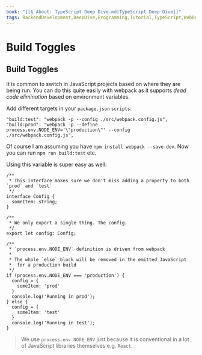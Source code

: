 ```yaml
---
book: "[[§ About꞉ TypeScript Deep Dive.md|TypeScript Deep Dive]]"
tags: BackendDevelopment,DeepDive,Programming,Tutorial,TypeScript,WebDevelopment
---
```


# Build Toggles

## Build Toggles

It is common to switch in JavaScript projects based on where they are being run. You can do this quite easily with webpack as it supports _dead code elimination_ based on environment variables.

Add different targets in your `package.json` `scripts`:

```
"build:test": "webpack -p --config ./src/webpack.config.js",
"build:prod": "webpack -p --define process.env.NODE_ENV='\"production\"' --config ./src/webpack.config.js",
```

Of course I am assuming you have `npm install webpack --save-dev`. Now you can run `npm run build:test` etc.

Using this variable is super easy as well:

```
/**
 * This interface makes sure we don't miss adding a property to both `prod` and `test`
 */
interface Config {
  someItem: string;
}

/**
 * We only export a single thing. The config.
 */
export let config: Config;

/**
 * `process.env.NODE_ENV` definition is driven from webpack
 *
 * The whole `else` block will be removed in the emitted JavaScript
 *  for a production build
 */
if (process.env.NODE_ENV === 'production') {
  config = {
    someItem: 'prod'
  }
  console.log('Running in prod');
} else {
  config = {
    someItem: 'test'
  }
  console.log('Running in test');
}
```

> We use `process.env.NODE_ENV` just because it is conventional in a lot of JavaScript libraries themselves e.g. `React`.